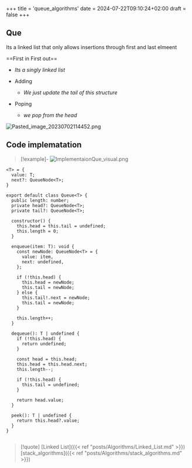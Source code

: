 +++
title = 'queue_algorithms'
date = 2024-07-22T09:10:24+02:00
draft = false
+++

## Que
Its a linked list that only allows insertions through first and last elmeent 

==First in First out==
- *Its  a singly linked list*

- Adding 
	-  *We just update the   tail of this structure*
- Poping 
	- *we pop from the head*

![Pasted_image_20230702114452.png](/Notes/Pasted_image_20230702114452.png)
## Code implematation 


>[!example]-
>![ImplementaionQue_visual.png](/Notes/ImplementaionQue_visual.png) 

```
<T> = {
  value: T;
  next?: QueueNode<T>;
}

export default class Queue<T> {
  public length: number;
  private head?: QueueNode<T>;
  private tail?: QueueNode<T>;

  constructor() {
    this.head = this.tail = undefined;
    this.length = 0;
  }

  enqueue(item: T): void {
    const newNode: QueueNode<T> = {
      value: item,
      next: undefined,
    };

    if (!this.head) {
      this.head = newNode;
      this.tail = newNode;
    } else {
      this.tail!.next = newNode;
      this.tail = newNode;
    }

    this.length++;
  }

  dequeue(): T | undefined {
    if (!this.head) {
      return undefined;
    }

    const head = this.head;
    this.head = this.head.next;
    this.length--;

    if (!this.head) {
      this.tail = undefined;
    }

    return head.value;
  }

  peek(): T | undefined {
    return this.head?.value;
  }
}


```
 
>[!quote] [Linked List]({{< ref "posts/Algorithms/Linked_List.md" >}}) [stack_algorithms]({{< ref "posts/Algorithms/stack_algorithms.md" >}})